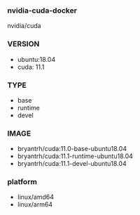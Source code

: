 ### nvidia-cuda-docker

nvidia/cuda

### VERSION
+ ubuntu:18.04
+ cuda: 11.1

### TYPE
+ base
+ runtime
+ devel

### IMAGE
+ bryantrh/cuda:11.0-base-ubuntu18.04
+ bryantrh/cuda:11.1-runtime-ubuntu18.04
+ bryantrh/cuda:11.1-devel-ubuntu18.04

### platform
+ linux/amd64
+ linux/arm64


